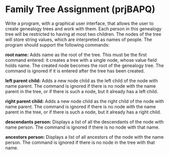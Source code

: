 # Family Tree Assignment (prjBAPQ)
Write a program, with a graphical user interface, that allows the user 
to create genealogy trees and work with them. Each person in this genealogy tree will be 
restricted to having at most two children. The nodes of the tree will store string values, which are interpreted as
names of people. The program should support the following commands:

**root name:** Adds name as the root of the tree. This must be the first command entered: it creates a tree with a single node,
whose value field holds name. The created node becomes the root of the genealogy tree. The command is ignored if it is entered after the tree
has been created.

**left parent child:** Adds a new node child as the left child of the node with name parent. The command is ignored if there is no node with the name parent in the tree,
or if there is such a node, but it already has a left child.

**right parent child:** Adds a new node child as the right child of the node with name parent. The command is ignored if there is no node with the name parent in the tree,
or if there is such a node, but it already has a right child.

**descendants person:** Displays a list of all the descendants of the node with name person. The command is ignored if there is no node with that name.

**ancestors person:** Displays a list of all ancestors of the node with the name person. The command is ignored if there is no node in the tree with that name.